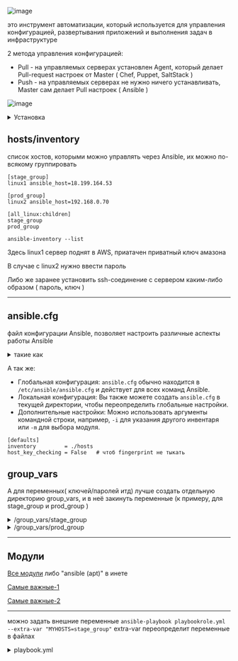 ![image](https://github.com/Wireflex/Ansible/assets/165675775/a0566b9d-8065-4fda-9516-6b08c06500fa)

это инструмент автоматизации, который используется для управления конфигурацией, развертывания приложений и выполнения задач в инфраструктуре

2 метода управления конфигурацией:
 - Pull - на управляемых серверах установлен Agent, который делает Pull-request настроек от Master ( Chef, Puppet, SaltStack )
 - Push - на управляемых серверах не нужно ничего устанавливать, Master сам делает Pull настроек ( Ansible )

![image](https://github.com/user-attachments/assets/12987903-a769-4262-95c9-b1b8d9cf803b)

<details> <summary>Установка</summary>

```
sudo apt-add-repository ppa:ansible/ansible
sudo apt update
sudo apt install ansible
```
</details>

## hosts/inventory
список хостов, которыми можно управлять через Ansible, их можно по-всякому группировать

```
[stage_group]
linux1 ansible_host=18.199.164.53

[prod_group]
linux2 ansible_host=192.168.0.70

[all_linux:children]
stage_group
prod_group

```

```ansible-inventory --list```

Здесь linux1 сервер поднят в AWS, приатачен приватный ключ амазона

В случае с linux2 нужно ввести пароль

Либо же заранее установить ssh-соединение с сервером каким-либо образом ( пароль, ключ )

---

## ansible.cfg

файл конфигурации Ansible, позволяет настроить различные аспекты работы Ansible
<details> <summary>такие как</summary>

```
* Пути к инвентарю: Указывает, где искать файлы инвентаря, если они не находятся в стандартном месте (`/etc/ansible/hosts`).
* Пути к playbook: Указывает, где искать playbook, если они не находятся в текущей директории.
* Параметры по умолчанию: Устанавливает значения по умолчанию для различных параметров, таких как:
    * `ansible_user`: Пользователь для входа на хосты.
    * `ansible_port`: Порт для подключения к хостам.
    * `ansible_python_interpreter`: Путь к интерпретатору Python.
* Логирование: Настраивает уровень детализации логов.
* Прокси: Настраивает использование прокси-сервера.
```
</details>

А так же:
* Глобальная конфигурация: `ansible.cfg` обычно находится в `/etc/ansible/ansible.cfg` и действует для всех команд Ansible.
* Локальная конфигурация: Вы также можете создать `ansible.cfg` в текущей директории, чтобы переопределить глобальные настройки.
* Дополнительные настройки: Можно использовать аргументы командной строки, например, `-i` для указания другого инвентаря или `-m` для выбора модуля.

```
[defaults]
inventory         = ./hosts
host_key_checking = False   # чтоб fingerprint не тыкать
```

## group_vars

А для переменных( ключей/паролей итд) лучше создать отдельную директорию group_vars, и в неё закинуть переменные (к примеру, для stage_group и prod_group )

<details> <summary>/group_vars/stage_group</summary>

```
---
ansible_user:                 ubuntu
ansible_ssh_private_key_file: /home/wireflex/.ssh/wireflex-key-frankfurt.pem

```
</details>

<details> <summary>/group_vars/prod_group</summary>

```
---
ansible_user:     wireflex
ansible_ssh_pass: dota228
ansible_become_pass: dota   # либо у юзера вообще убрать пароль в visudo (%sudo   ALL=(ALL:ALL) ALL
                                                                        # wireflex ALL=(ALL:ALL) NOPASSWD:ALL)
```
</details>

---

## Модули

[Все модули](https://docs.ansible.com/ansible/2.9/modules/list_of_all_modules.html) либо "ansible (apt)" в инете

[Самые важные-1](https://habr.com/ru/companies/slurm/articles/707130/)

[Самые важные-2](https://habr.com/ru/companies/slurm/articles/707986/)

---

можно задать внешние переменные ```ansible-playbook playbookrole.yml --extra-var "MYHOSTS=stage_group"``` extra-var переопределит переменные в файлах 

<details> <summary>playbook.yml</summary>

```
---
- name: Install Apache and Upload Web Page
  hosts: "{{ MYHOSTS }}"
  become: yes

  roles:
    - { role: deploy_apache_web, when: ansible_system == 'Linux' }
```
</details>

